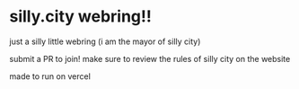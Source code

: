 # silly.city webring!!

just a silly little webring (i am the mayor of silly city)

submit a PR to join! make sure to review the rules of silly city on the website

made to run on vercel
